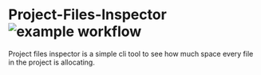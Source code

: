 # Project-Files-Inspector ![example workflow](https://github.com/kaancetinkayasf/Project-Files-Inspector/actions/workflows/ci.yml/badge.svg)



<p> Project files inspector is a simple cli tool to see how much space every file in the project is allocating. </p>
